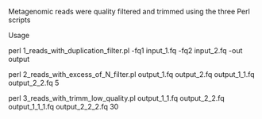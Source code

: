 Metagenomic reads were quality filtered and trimmed using the three Perl scripts

Usage

perl 1_reads_with_duplication_filter.pl -fq1 input_1.fq -fq2 input_2.fq -out output

perl 2_reads_with_excess_of_N_filter.pl output_1.fq output_2.fq output_1_1.fq output_2_2.fq 5

perl 3_reads_with_trimm_low_quality.pl output_1_1.fq output_2_2.fq output_1_1_1.fq output_2_2_2.fq 30

